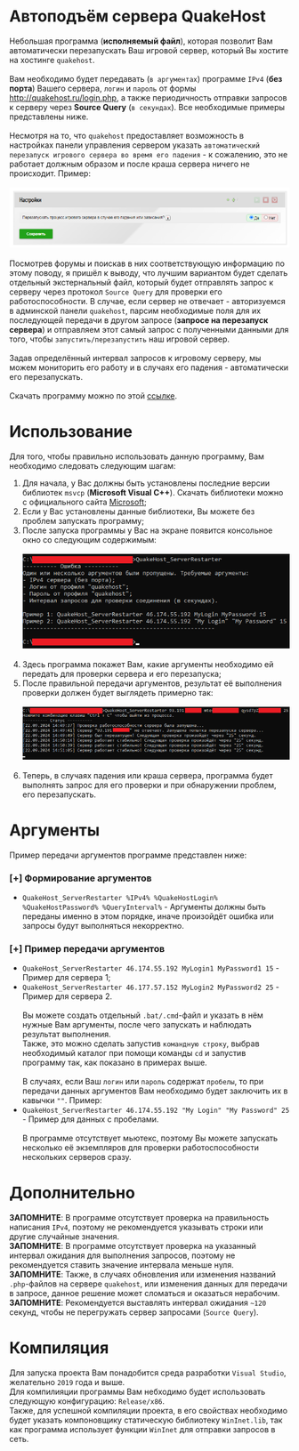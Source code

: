 # Автоподъём сервера QuakeHost
Небольшая программа (**исполняемый файл**), которая позволит Вам автоматически перезапускать Ваш игровой сервер, который Вы хостите на хостинге `quakehost`.<br><br>
Вам необходимо будет передавать (`в аргументах`) программе `IPv4` (**без порта**) Вашего сервера, `логин` и `пароль` от формы http://quakehost.ru/login.php, а также периодичность отправки запросов к серверу через **Source Query** (`в секундах`). Все необходимые примеры представлены ниже.<br><br>
Несмотря на то, что `quakehost` предоставляет возможность в настройках панели управления сервером указать `автоматический перезапуск игрового сервера во время его падения` - к сожалению, это не работает должным образом и после краша сервера ничего не происходит. Пример:<br><br>
![Screenshot_1](https://github.com/kekekekkek/QuakeHost_ServerRestarter/blob/main/Images/Screenshot_1.png)<br><br>
Посмотрев форумы и поискав в них соответствующую информацию по этому поводу, я пришёл к выводу, что лучшим вариантом будет сделать отдельный экстернальный файл, который будет отправлять запрос к серверу через протокол `Source Query` для проверки его работоспособности. В случае, если сервер не отвечает - авторизуемся в админской панели `quakehost`, парсим необходимые поля для их последующей передачи в другом запросе (**запросе на перезапуск сервера**) и отправляем этот самый запрос с полученными данными для того, чтобы `запустить/перезапустить` наш игровой сервер.<br><br>
Задав определённый интервал запросов к игровому серверу, мы можем мониторить его работу и в случаях его падения - автоматически его перезапускать.<br><br>
Скачать программу можно по этой [ссылке](https://github.com/kekekekkek/QuakeHost_ServerRestarter/releases/download/release/QuakeHost_ServerRestarter.exe).<br>

# Использование
Для того, чтобы правильно использовать данную программу, Вам необходимо следовать следующим шагам:
1. Для начала, у Вас должны быть установлены последние версии библиотек `msvcp` (**Microsoft Visual C++**). Скачать библиотеки можно с официального сайта [Microsoft](https://learn.microsoft.com/ru-ru/cpp/windows/latest-supported-vc-redist?view=msvc-170); 
2. Если у Вас установлены данные библиотеки, Вы можете без проблем запускать программу;
3. После запуска программы у Вас на экране появится консольное окно со следующим содержимым:<br><br>
![Screenshot_2](https://github.com/kekekekkek/QuakeHost_ServerRestarter/blob/main/Images/Screenshot_2.png)<br><br>
4. Здесь программа покажет Вам, какие аргументы необходимо ей передать для проверки сервера и его перезапуска;
5. После правильной передачи аргументов, результат её выполнения проверки должен будет выглядеть примерно так:<br><br>
![Screenshot_3](https://github.com/kekekekkek/QuakeHost_ServerRestarter/blob/main/Images/Screenshot_3.png)<br><br>
6. Теперь, в случаях падения или краша сервера, программа будет выполнять запрос для его проверки и при обнаружении проблем, его перезапускать.

# Аргументы
Пример передачи аргументов программе представлен ниже:
### [+] Формирование аргументов
* `QuakeHost_ServerRestarter %IPv4% %QuakeHostLogin% %QuakeHostPassword% %QueryInterval%` - Аргументы должны быть переданы именно в этом порядке, иначе произойдёт ошибка или запросы будут выполняться некорректно.
### [+] Пример передачи аргументов
* `QuakeHost_ServerRestarter 46.174.55.192 MyLogin1 MyPassword1 15` - Пример для сервера 1;
* `QuakeHost_ServerRestarter 46.177.57.152 MyLogin2 MyPassword2 25` - Пример для сервера 2.<br><br>
Вы можете создать отдельный `.bat/.cmd`-файл и указать в нём нужные Вам аргументы, после чего запускать и наблюдать результат выполнения.<br>
Также, это можно сделать запустив `командную строку`, выбрав необходимый каталог при помощи команды `cd` и запустив программу так, как показано в примерах выше.<br><br>
В случаях, если Ваш `логин` или `пароль` содержат `пробелы`, то при передачи данных аргументов Вам необходимо будет заключить их в кавычки `""`. Пример:<br>
* `QuakeHost_ServerRestarter 46.174.55.192 "My Login" "My Password" 25` - Пример для данных с пробелами.<br><br>
В программе отсутствует мьютекс, поэтому Вы можете запускать несколько её экземпляров для проверки работоспособности нескольких серверов сразу.

# Дополнительно
**ЗАПОМНИТЕ**: В программе отсутствует проверка на правильность написания `IPv4`, поэтому не рекомендуется указывать строки или другие случайные значения.<br>
**ЗАПОМНИТЕ**: В программе отсутствует проверка на указанный интервал ожидания для выполнения запросов, поэтому не рекомендуется ставить значение интервала меньше нуля.<br>
**ЗАПОМНИТЕ**: Также, в случаях обновления или изменения названий `.php`-файлов на сервере `quakehost`, или изменения данных для передачи в запросе, данное решение может сломаться и оказаться нерабочим.<br>
**ЗАПОМНИТЕ**: Рекомендуется выставлять интервал ожидания `~120` секунд, чтобы не перегружать сервер запросами (`Source Query`).<br>

# Компиляция
Для запуска проекта Вам понадобится среда разработки `Visual Studio`, желательно `2019` года и выше.<br>
Для компилияции программы Вам небходимо будет использовать следующую конфигурацию: `Release/x86`.<br>
Также, для успешной компиляции проекта, в его свойствах необходимо будет указать компоновщику статическую библиотеку `WinInet.lib`, так как программа использует функции `WinInet` для отправки запросов в сеть.
